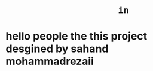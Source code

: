 
#

#

<h1>

                         in 
  
</h1>

#

<h1>

hello people the this project desgined by sahand mohammadrezaii
  
</h1>

#
